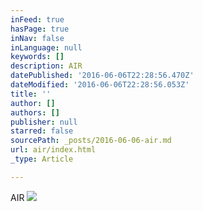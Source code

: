 ```yaml
---
inFeed: true
hasPage: true
inNav: false
inLanguage: null
keywords: []
description: AIR
datePublished: '2016-06-06T22:28:56.470Z'
dateModified: '2016-06-06T22:28:56.053Z'
title: ''
author: []
authors: []
publisher: null
starred: false
sourcePath: _posts/2016-06-06-air.md
url: air/index.html
_type: Article

---
```

AIR
![](https://the-grid-user-content.s3-us-west-2.amazonaws.com/3a77cc84-d8e8-4ea9-908f-79c14cb8d6e8.jpg)